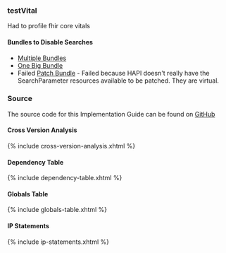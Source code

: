 ### testVital

Had to profile fhir core vitals

#### Bundles to Disable Searches

- [Multiple Bundles](Bundle-disable-searches-core.html)
- [One Big Bundle](Bundle-disable-searches.html)
- Failed [Patch Bundle](Bundle-patch-disable-searches.html) - Failed because HAPI doesn't really have the SearchParameter resources available to be patched. They are virtual.

### Source

The source code for this Implementation Guide can be found on [GitHub](https://github.com/JohnMoehrke/testVital)

#### Cross Version Analysis

{% include cross-version-analysis.xhtml %}

#### Dependency Table

{% include dependency-table.xhtml %}

#### Globals Table

{% include globals-table.xhtml %}

#### IP Statements

{% include ip-statements.xhtml %}
